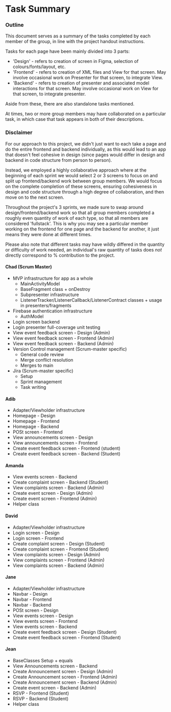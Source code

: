 # Task Summary

### Outline

This document serves as a summary of the tasks completed by each member of the group, in line with the project handout instructions.

Tasks for each page have been mainly divided into 3 parts:

-   'Design' - refers to creation of screen in Figma, selection of colours/fonts/layout, etc.
-   'Frontend' - refers to creation of XML files and View for that screen. May involve occasional work on Presenter for that screen, to integrate View.
-   'Backend' - refers to creation of presenter and associated model interactions for that screen. May involve occasional work on View for that screen, to integrate presenter.

Aside from these, there are also standalone tasks mentioned.

At times, two or more group members may have collaborated on a particular task, in which case that task appears in both of their descriptions.

### Disclaimer

For our approach to this project, we didn't just want to each take a page and do the entire frontend and backend individually, as this would lead to an app that doesn't feel cohesive in design (since pages would differ in design and backend in code structure from person to person).

Instead, we employed a highly collaborative approach where at the beginning of each sprint we would select 2 or 3 screens to focus on and split up frontend/backend work between group members. We would focus on the complete completion of these screens, ensuring cohesiveness in design and code structure through a high degree of collaboration, and then move on to the next screen.

Throughout the project's 3 sprints, we made sure to swap around design/frontend/backend work so that all group members completed a roughly even quantity of work of each type, so that all members are considered 'fullstack'. This is why you may see a particular member working on the frontend for one page and the backend for another, it just means they were done at different times.

Please also note that different tasks may have wildly differed in the quantity or difficulty of work needed, an individual's raw quantity of tasks does _not_ directly correspond to % contribution to the project.

#### Chad (Scrum Master)

-   MVP infrastructure for app as a whole
    -   MainActivityModel
    -   BaseFragment class + onDestroy
    -   Subpresenter infrastructure
    -   ListenerTracker/ListenerCallback/ListenerContract classes + usage in presenters/fragments
-   Firebase authentication infrastructure
    -   AuthModel
-   Login screen backend
-   Login presenter full-coverage unit testing
-   View event feedback screen - Design (Admin)
-   View event feedback screen - Frontend (Admin)
-   View event feedback screen - Backend (Admin)
-   Version Control management (Scrum-master specific)
    -   General code review
    -   Merge conflict resolution
    -   Merges to main
-   Jira (Scrum-master specific)
    -   Setup
    -   Sprint management
    -   Task writing

#### Adib

-   Adapter/Viewholder infrastructure
-   Homepage - Design
-   Homepage - Frontend
-   Homepage - Backend
-   POSt screen - Frontend
-   View announcements screen - Design
-   View announcements screen - Frontend
-   Create event feedback screen - Frontend (student)
-   Create event feedback screen - Backend (Student)

#### Amanda

-   View events screen - Backend
-   Create complaint screen - Backend (Student)
-   View complaints screen - Backend (Admin)
-   Create event screen - Design (Admin)
-   Create event screen - Frontend (Admin)
-   Helper class

#### David

-   Adapter/Viewholder infrastructure
-   Login screen - Design
-   Login screen - Frontend
-   Create complaint screen - Design (Student)
-   Create complaint screen - Frontend (Student)
-   View complaints screen - Design (Admin)
-   View complaints screen - Frontend (Admin)
-   View complaints screen - Backend (Admin)

#### Jane

-   Adapter/Viewholder infrastructure
-   Navbar - Design
-   Navbar - Frontend
-   Navbar - Backend
-   POSt screen - Design
-   View events screen - Design
-   View events screen - Frontend
-   View events screen - Backend
-   Create event feedback screen - Design (Student)
-   Create event feedback screen - Frontend (Student)

#### Jean

-   BaseClasses Setup + equals
-   View Announcements screen - Backend
-   Create Announcement screen - Design (Admin)
-   Create Announcement screen - Frontend (Admin)
-   Create Announcement screen - Backend (Admin)
-   Create event screen - Backend (Admin)
-   RSVP - Frontend (Student)
-   RSVP - Backend (Student)
-   Helper class
